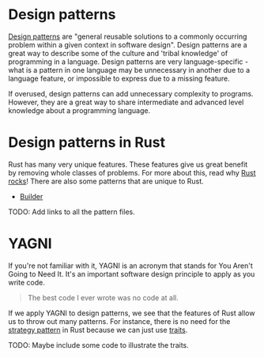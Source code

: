 # Design patterns

[Design patterns](https://en.wikipedia.org/wiki/Software_design_pattern) are "general reusable solutions to a commonly occurring problem within a given context in software design". Design patterns are a great way to describe some of the culture and 'tribal knowledge' of programming in a language. Design patterns are very language-specific - what is a pattern in one language may be unnecessary in another due to a language feature, or impossible to express due to a missing feature.

If overused, design patterns can add unnecessary complexity to programs. However, they are a great way to share intermediate and advanced level knowledge about a programming language.

# Design patterns in Rust

Rust has many very unique features. These features give us great benefit by removing whole classes of problems. For more about this, read why [Rust rocks](/rust_rocks.md)! There are also some patterns that are unique to Rust.

- [Builder](patterns/builder.md)

TODO: Add links to all the pattern files.

# YAGNI

If you're not familiar with it, YAGNI is an acronym that stands for You Aren't Going to Need It. It's an important software design principle to apply as you write code.

> The best code I ever wrote was no code at all.

If we apply YAGNI to design patterns, we see that the features of Rust allow us to throw out many patterns. For instance, there is no need for the [strategy pattern](https://en.wikipedia.org/wiki/Strategy_pattern) in Rust because we can just use [traits](https://doc.rust-lang.org/book/traits.html).

TODO: Maybe include some code to illustrate the traits.

